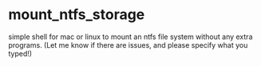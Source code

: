 # mount_ntfs_storage
simple shell for mac or linux to mount an ntfs file system without any extra programs. (Let me know if there are issues, and please specify what you typed!)
